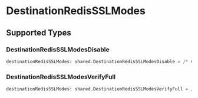 # DestinationRedisSSLModes


## Supported Types

### DestinationRedisSSLModesDisable

```python
destinationRedisSSLModes: shared.DestinationRedisSSLModesDisable = /* values here */
```

### DestinationRedisSSLModesVerifyFull

```python
destinationRedisSSLModes: shared.DestinationRedisSSLModesVerifyFull = /* values here */
```

